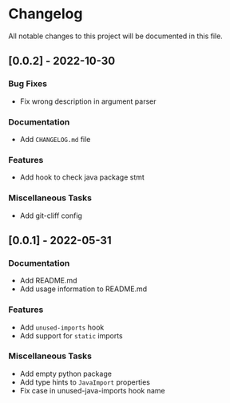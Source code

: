 # Changelog

All notable changes to this project will be documented in this file.

## [0.0.2] - 2022-10-30

### Bug Fixes

- Fix wrong description in argument parser

### Documentation

- Add `CHANGELOG.md` file

### Features

- Add hook to check java package stmt

### Miscellaneous Tasks

- Add git-cliff config

## [0.0.1] - 2022-05-31

### Documentation

- Add README.md
- Add usage information to README.md

### Features

- Add `unused-imports` hook
- Add support for `static` imports

### Miscellaneous Tasks

- Add empty python package
- Add type hints to `JavaImport` properties
- Fix case in unused-java-imports hook name

<!-- generated by git-cliff -->
